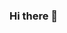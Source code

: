 ### Hi there 👋

<!--
**thehyam/thehyam** is a ✨ _special_ ✨ repository because its `README.md` (this file) appears on your GitHub profile.


- 🔭 I’m currently working on koalakaffe.se
- 🌱 I’m currently learning GitHub
- 💬 Ask me about CSS!
- 📫 How to reach me: @thehyam at instagram
- ⚡ Fun fact: Lived as a digital nomad and now committed to Stockholm!
-->
